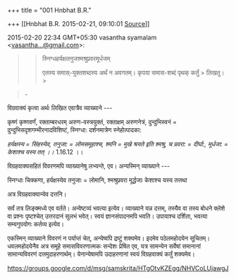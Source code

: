 +++
title = "001 Hnbhat B.R."

+++
[[Hnbhat B.R.	2015-02-21, 09:10:01 [Source](https://groups.google.com/g/samskrita/c/LxhAsJ1tXP8)]]



2015-02-20 22:34 GMT+05:30 vasantha syamalam \<[vasantha...@gmail.com]()\>:  

> 
> > स्निग्धहर्यक्षतनुजश्मश्रुप्रवरमूर्धजम्  
> > 
> > एतस्य समास्-युक्तशब्दस्य अर्थं न अवगतम्। कृपया समास-शब्दं पृथक् कर्तुं > लिखतु। >
> 
> > 

> \-

  

विग्रवाक्यं कृत्वा अर्थः लिखित एवात्रैव व्याख्याने ---

  



  

कृष्णं कृष्णवर्णं, रक्ताम्बरधरम् अरुण-वस्त्रयुक्तं, रक्ताक्षम् अरुणनेत्रं, दुन्दुभिस्वनं = दुन्दुभिसदृशगम्भीरनादविशिष्टं, स्निग्धा: दर्शनमात्रेण स्नेहोत्पादका:

  

*हर्यक्षस्य = सिंहस्येव, तनुजा: = लोमसमूहाश्च, श्मनि = मुखे श्रयते इति श्मश्रु, च प्रवरा: = दीर्घा:, मूर्धजा: = केशाश्च यस्य तत् ।।* 1.16.12 ।।

  

विग्रहवाक्यसहितं विवरणमपि व्याख्यानेषु लभ्यन्ते, एव। अन्यस्मिन् व्याख्याने ---

  

स्निग्धाः चिक्कणा, हर्यक्षस्येव तनुजाः = लोमानि, श्मश्रुप्रवरा मूर्द्धजाः केशाश्च यस्य तत्तथा  

  

अत्र विग्रहवाक्यान्येव दत्तनि।

  

सर्वं तत्र लिङ्क्मध्ये एव वर्तते। अन्वेष्टव्यं भवत्या इत्येव। व्याख्याने यन्न दत्तम्, तस्यैव वा तस्य बोधने क्लेशे वा प्रश्नः पृष्टश्चेत् उत्तरदानं सुलभं भवेत्। स्वयं ज्ञानसंपादनमपि भवति। उपायाश्च दर्शिता, भवत्या सम्यगुपयोगः कर्तव्य इत्येव।

  

एकस्मिन् व्याख्याने विवरणं न पर्याप्तं चेत्, अन्येष्वपि द्रष्टुं शक्यमेव। इदमेव पठेलमहोदयेन सूचितम्। धवलमहोदयेनैव अत्र समूहे समासविवरणात्मकः सन्देशः प्रेषित एव, यत्र सामन्येन सर्वेषां समानानां सामान्यविवरणं दत्तमुदाहरणार्थम्। येनान्येषामपि उदाहरणानां स्वयं विग्रहवाक्यं कर्तुं शक्यमेव।

  

<https://groups.google.com/d/msg/samskrita/HTgOtvKZEgg/NHVCoLUjawgJ>  

  

  

  

  

  

  

  

